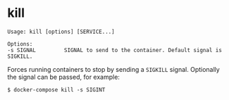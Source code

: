 <!--[metadata]>
+++
title = "kill"
description = "Forces running containers to stop."
keywords = ["fig, composition, compose, docker, orchestration, cli,  kill"]
[menu.compose]
identifier="kill.compose"
parent = "smn_compose_cli"
+++
<![end-metadata]-->

# kill

```
Usage: kill [options] [SERVICE...]

Options:
-s SIGNAL         SIGNAL to send to the container. Default signal is SIGKILL.
```

Forces running containers to stop by sending a `SIGKILL` signal. Optionally the
signal can be passed, for example:

    $ docker-compose kill -s SIGINT

